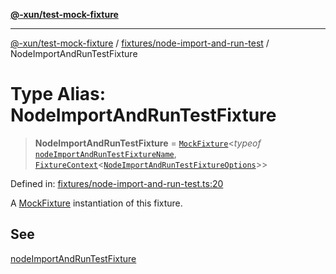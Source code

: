 [**@-xun/test-mock-fixture**](../../../README.md)

***

[@-xun/test-mock-fixture](../../../README.md) / [fixtures/node-import-and-run-test](../README.md) / NodeImportAndRunTestFixture

# Type Alias: NodeImportAndRunTestFixture

> **NodeImportAndRunTestFixture** = [`MockFixture`](../../../types/fixtures/type-aliases/MockFixture.md)\<*typeof* [`nodeImportAndRunTestFixtureName`](../variables/nodeImportAndRunTestFixtureName.md), [`FixtureContext`](../../../types/fixtures/type-aliases/FixtureContext.md)\<[`NodeImportAndRunTestFixtureOptions`](NodeImportAndRunTestFixtureOptions.md)\>\>

Defined in: [fixtures/node-import-and-run-test.ts:20](https://github.com/Xunnamius/test-utils/blob/47f33d69abeb32464a6a4e66b6c89c313568151a/packages/test-mock-fixture/src/fixtures/node-import-and-run-test.ts#L20)

A [MockFixture](../../../types/fixtures/type-aliases/MockFixture.md) instantiation of this fixture.

## See

[nodeImportAndRunTestFixture](../functions/nodeImportAndRunTestFixture.md)

